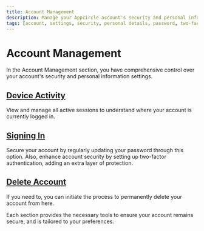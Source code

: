 ```yaml
---
title: Account Management
description: Manage your Appcircle account's security and personal information. Update details, change passwords, and set up two-factor authentication.
tags: [account, settings, security, personal details, password, two-factor authentication, federated identity management, active sessions, delete account]
---
```


# Account Management

In the Account Management section, you have comprehensive control over your account's security and personal information settings.

## [Device Activity](/account/my-account/account-management/device-activity)

View and manage all active sessions to understand where your account is currently logged in.

## [Signing In](/account/my-account/account-management/signing-in)

Secure your account by regularly updating your password through this option. Also, enhance account security by setting up two-factor authentication, adding an extra layer of protection.

## [Delete Account](/account/my-account/account-management/delete-account)

If you need to, you can initiate the process to permanently delete your account from here.

Each section provides the necessary tools to ensure your account remains secure, and is tailored to your preferences.
